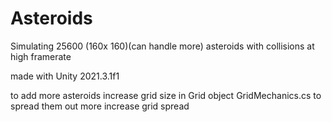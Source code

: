# Asteroids
Simulating 25600 (160x 160)(can handle more) asteroids with collisions at high framerate

made with Unity 2021.3.1f1

to add more asteroids increase grid size in Grid object GridMechanics.cs
to spread them out more increase grid spread
